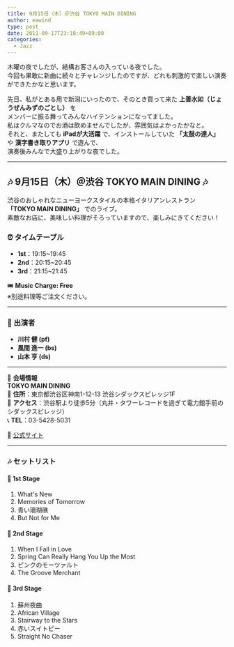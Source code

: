 ```yaml
---
title: 9月15日（木）＠渋谷 TOKYO MAIN DINING
author: eawind
type: post
date: 2011-09-17T23:10:49+09:00
categories:
  - Jazz
---
```

木曜の夜でしたが、結構お客さんの入っている夜でした。  
今回も果敢に新曲に続々とチャレンジしたのですが、どれも刺激的で楽しい演奏ができたかなと思います。

先日、私がとある用で新潟にいったので、そのとき買って来た **上善水如（じょうぜんみずのごとし）** を  
メンバーに振る舞ってみんなハイテンションになってました。  
私はクルマなのでお酒は飲めませんでしたが、雰囲気はよかったかなと。  
それと、またしても **iPadが大活躍** で、インストールしていた **「太鼓の達人」** や **漢字書き取りアプリ** で遊んで、  
演奏後みんなで大盛り上がりな夜でした。

---

## **🎶 9月15日（木）＠渋谷 TOKYO MAIN DINING 🎶**

渋谷のおしゃれなニューヨークスタイルの本格イタリアンレストラン  
**「TOKYO MAIN DINING」** でのライブ。  
素敵なお店に、美味しい料理がそろっていますので、楽しみにきてください！

### ⏰ **タイムテーブル**
- **1st**：19:15~19:45  
- **2nd**：20:15~20:45  
- **3rd**：21:15~21:45  

🎟️ **Music Charge: Free**  
※別途料理等ご注文ください。

---

### 🎵 **出演者**
- **川村 健 (pf)**
- **風間 進一 (bs)**
- **山本 亨 (ds)**

---

📍 **会場情報**  
**TOKYO MAIN DINING**  
📌 **住所**：東京都渋谷区神南1-12-13 渋谷シダックスビレッジ1F  
🚶 **アクセス**：渋谷駅より徒歩5分（丸井・タワーレコードを過ぎて電力館手前のシダックスビレッジ）  
📞 **TEL**：03-5428-5031  

🔗 [公式サイト](http://www.shidax.co.jp/tmd/)  

---

### 🎶 **セットリスト**
#### 🎵 **1st Stage**
1. What's New  
2. Memories of Tomorrow  
3. 青い珊瑚礁  
4. But Not for Me  

#### 🎵 **2nd Stage**
1. When I Fall in Love  
2. Spring Can Really Hang You Up the Most  
3. ピンクのモーツァルト  
4. The Groove Merchant  

#### 🎵 **3rd Stage**
1. 蘇州夜曲  
2. African Village  
3. Stairway to the Stars  
4. 赤いスイトピー  
5. Straight No Chaser  

